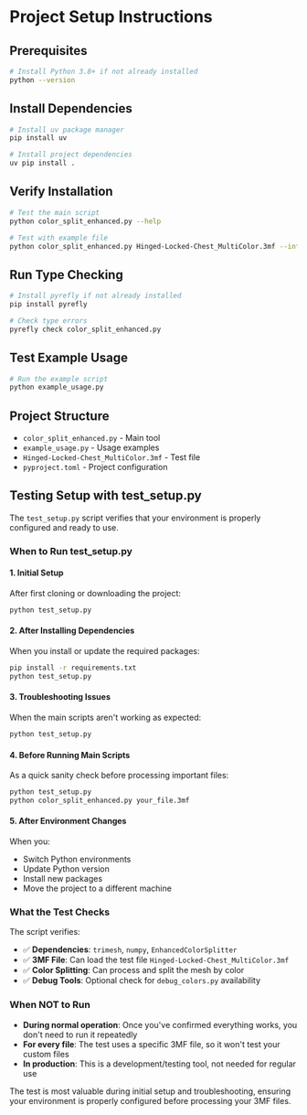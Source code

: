 # Project Setup Instructions

## Prerequisites

```bash
# Install Python 3.8+ if not already installed
python --version
```

## Install Dependencies

```bash
# Install uv package manager
pip install uv

# Install project dependencies
uv pip install .
```

## Verify Installation

```bash
# Test the main script
python color_split_enhanced.py --help

# Test with example file
python color_split_enhanced.py Hinged-Locked-Chest_MultiColor.3mf --info
```

## Run Type Checking

```bash
# Install pyrefly if not already installed
pip install pyrefly

# Check type errors
pyrefly check color_split_enhanced.py
```

## Test Example Usage

```bash
# Run the example script
python example_usage.py
```

## Project Structure

- `color_split_enhanced.py` - Main tool
- `example_usage.py` - Usage examples
- `Hinged-Locked-Chest_MultiColor.3mf` - Test file
- `pyproject.toml` - Project configuration

## Testing Setup with test_setup.py

The `test_setup.py` script verifies that your environment is properly configured and ready to use.

### When to Run test_setup.py

#### 1. **Initial Setup**
After first cloning or downloading the project:
```bash
python test_setup.py
```

#### 2. **After Installing Dependencies**
When you install or update the required packages:
```bash
pip install -r requirements.txt
python test_setup.py
```

#### 3. **Troubleshooting Issues**
When the main scripts aren't working as expected:
```bash
python test_setup.py
```

#### 4. **Before Running Main Scripts**
As a quick sanity check before processing important files:
```bash
python test_setup.py
python color_split_enhanced.py your_file.3mf
```

#### 5. **After Environment Changes**
When you:
- Switch Python environments
- Update Python version
- Install new packages
- Move the project to a different machine

### What the Test Checks

The script verifies:
- ✅ **Dependencies**: `trimesh`, `numpy`, `EnhancedColorSplitter`
- ✅ **3MF File**: Can load the test file `Hinged-Locked-Chest_MultiColor.3mf`
- ✅ **Color Splitting**: Can process and split the mesh by color
- ✅ **Debug Tools**: Optional check for `debug_colors.py` availability

### When NOT to Run

- **During normal operation**: Once you've confirmed everything works, you don't need to run it repeatedly
- **For every file**: The test uses a specific 3MF file, so it won't test your custom files
- **In production**: This is a development/testing tool, not needed for regular use

The test is most valuable during initial setup and troubleshooting, ensuring your environment is properly configured before processing your 3MF files. 